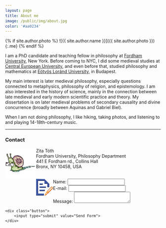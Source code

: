 ```yaml
---
layout: page
title: About me
image: /public/img/about.jpg
color: '#aa0234'
---
```


{% if site.author.photo %}
  ![{{ site.author.name }}]({{ site.author.photo }}){:.me}
{% endif %}


I am a PhD candidate and teaching fellow in philosophy at <a href = "http://www.fordham.edu" target="_blank">Fordham University</a>, New York.
Before coming to NYC, I did some medieval studies at <a href="http://www.ceu.hu" target="_blank">Central European University</a>, and even before that, studied philosophy and mathematics at <a href="http://www.elte.hu/en" target="_blank">Eötvös Loránd University</a>, in Budapest.

My main interest is later medieval philosophy, especially questions connected to metaphysics, philosophy of religion, and epistemology. I am also interested in the history of science, mainly in the connection between late medieval and early modern scientific practice and theory. My dissertation is on later medieval problems of secondary causality and divine concurrence (broadly between Aquinas and Gabriel Biel).

When I am not doing philosophy, I like hiking,  taking photos, and listening to and playing 14-18th-century music.

---

### Contact


<img class="img-single" align="left" src="/public/img/snail.gif" width="100"> Zita Tóth <br>
Fordham University, Philosophy Department <br>
441 E Fordham rd., Collins Hall <br>
Bronx, NY 10458, USA
<br>
<br>

<img class="img-single" align="left" src="/public/img/quick.png" width="55">

<form name="myemailform" method="post" action="form-to-email.php">
<div>
        <label for="name">Name:</label>
        <input type="text" name= "name" id="name" />
    </div>
    <div>
        <label for="email">E-mail:</label>
        <input type="text" name= "email" id="email" />
    </div>
    <div>
        <label for="message">Message:</label>
        <textarea id="message" name="message"></textarea>
    </div>

    <div class="button">
        <input type="submit" value="Send Form">
    </div>






</form>
